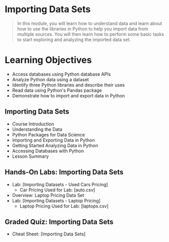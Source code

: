 # Importing Data Sets
> In this module, you will learn how to understand data and learn about how to use the libraries in Python to help you import data from multiple sources. You will then learn how to perform some basic tasks to start exploring and analyzing the imported data set.
# Learning Objectives
- Access databases using Python database APIs
- Analyze Python data using a dataset
- Identify three Python libraries and describe their uses
- Read data using Python's Pandas package
- Demonstrate how to import and export data in Python
## Importing Data Sets
- Course Introduction
- Understanding the Data
- Python Packages for Data Science
- Importing and Exporting Data in Python
- Getting Started Analyzing Data in Python
- Accessing Databases with Python
- Lesson Summary
## Hands-On Labs: Importing Data Sets
- Lab: [Importing Datasets - Used Cars Pricing]
    - Car Pricing Used for Lab: [auto.csv]
- Overview: Laptop Pricing Data Set
- Lab: [Importing Datasets - Laptop Pricing]
   - Laptop Pricing Used for Lab: [laptops.csv]
## Graded Quiz: Importing Data Sets
- Cheat Sheet: [Importing Data Sets]
